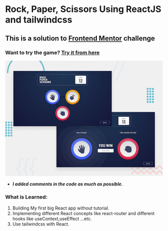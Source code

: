 # Rock, Paper, Scissors Using ReactJS and tailwindcss

## This is a solution to [Frontend Mentor](https://www.frontendmentor.io) challenge

### Want to try the game? [Try it from here]()

![Design preview for the Rock, Paper, Scissors coding challenge](./design/desktop-preview.jpg)

- **_I added comments in the code as much as possible._**

### What is Learned:

1. Building My first big React app without tutorial.
2. Implementing different React concepts like react-router and different hooks like useContext,useEffect ...etc.
3. Use tailwindcss with React.
